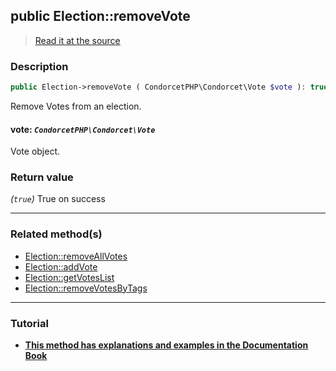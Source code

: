 ## public Election::removeVote

> [Read it at the source](https://github.com/julien-boudry/Condorcet/blob/master/src/ElectionProcess/VotesProcess.php#L311)

### Description    

```php
public Election->removeVote ( CondorcetPHP\Condorcet\Vote $vote ): true
```

Remove Votes from an election.
    

#### **vote:** *`CondorcetPHP\Condorcet\Vote`*   
Vote object.    


### Return value   

*(`true`)* True on success


---------------------------------------

### Related method(s)      

* [Election::removeAllVotes](/Docs/api-reference/Election%20Class/Election--removeAllVotes.md)    
* [Election::addVote](/Docs/api-reference/Election%20Class/Election--addVote.md)    
* [Election::getVotesList](/Docs/api-reference/Election%20Class/Election--getVotesList.md)    
* [Election::removeVotesByTags](/Docs/api-reference/Election%20Class/Election--removeVotesByTags.md)    

---------------------------------------

### Tutorial

* **[This method has explanations and examples in the Documentation Book](https://www.condorcet.io/3.AsPhpLibrary/5.Votes/1.AddVotes)**    
